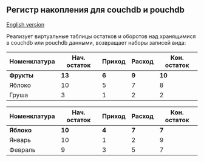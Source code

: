 ## Регистр накопления для couchdb и pouchdb

[English version](README.md)

Реализует виртуальные таблицы остатков и оборотов над хранящимися в couchdb или pouchdb данными, возвращает наборы записей вида:

| Номенклатура | Нач. остаток | Приход | Расход | Кон. остаток |
|----|----|----|----|----|
| **Фрукты** | **13** | **6** | **9** | **10** |
| Яблоко | 10 | 5 | 7 | 8 |
| Груша | 3 | 1 | 2 | 2 |

| Номенклатура | Нач. остаток | Приход | Расход | Кон. остаток |
|----|----|----|----|----|
| **Яблоко** | **10** | **4** | **7** | **7** |
| Январь | 10 | 1 | 2 | 9 |
| Февраль | 9 | 3 | 5 | 7 |


